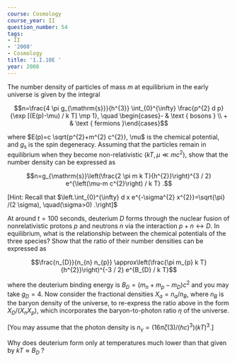 ```yaml
---
course: Cosmology
course_year: II
question_number: 54
tags:
- II
- '2008'
- Cosmology
title: '1.I.10E '
year: 2008
---
```



The number density of particles of mass $m$ at equilibrium in the early universe is given by the integral

$$n=\frac{4 \pi g_{\mathrm{s}}}{h^{3}} \int_{0}^{\infty} \frac{p^{2} d p}{\exp [(E(p)-\mu) / k T] \mp 1}, \quad \begin{cases}- & \text { bosons } \\ + & \text { fermions }\end{cases}$$

where $E(p)=c \sqrt{p^{2}+m^{2} c^{2}}, \mu$ is the chemical potential, and $g_{\mathrm{s}}$ is the spin degeneracy. Assuming that the particles remain in equilibrium when they become non-relativistic $\left(k T, \mu \ll m c^{2}\right)$, show that the number density can be expressed as

$$n=g_{\mathrm{s}}\left(\frac{2 \pi m k T}{h^{2}}\right)^{3 / 2} e^{\left(\mu-m c^{2}\right) / k T} .$$

[Hint: Recall that $\left.\int_{0}^{\infty} d x e^{-\sigma^{2} x^{2}}=\sqrt{\pi} /(2 \sigma), \quad(\sigma>0) .\right]$

At around $t=100$ seconds, deuterium $D$ forms through the nuclear fusion of nonrelativistic protons $p$ and neutrons $n$ via the interaction $p+n \leftrightarrow D$. In equilibrium, what is the relationship between the chemical potentials of the three species? Show that the ratio of their number densities can be expressed as

$$\frac{n_{D}}{n_{n} n_{p}} \approx\left(\frac{\pi m_{p} k T}{h^{2}}\right)^{-3 / 2} e^{B_{D} / k T}$$

where the deuterium binding energy is $B_{D}=\left(m_{n}+m_{p}-m_{D}\right) c^{2}$ and you may take $g_{D}=4$. Now consider the fractional densities $X_{a}=n_{a} / n_{B}$, where $n_{B}$ is the baryon density of the universe, to re-express the ratio above in the form $X_{D} /\left(X_{n} X_{p}\right)$, which incorporates the baryon-to-photon ratio $\eta$ of the universe.

[You may assume that the photon density is $n_{\gamma}=\left(16 \pi \zeta(3) /(h c)^{3}\right)(k T)^{3}$.]

Why does deuterium form only at temperatures much lower than that given by $k T \approx B_{D}$ ?